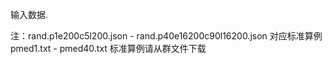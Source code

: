 输入数据.

注：rand.p1e200c5l200.json - rand.p40e16200c90l16200.json 对应标准算例pmed1.txt - pmed40.txt
    标准算例请从群文件下载
